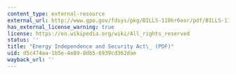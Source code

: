```yaml
---
content_type: external-resource
external_url: http://www.gpo.gov/fdsys/pkg/BILLS-110hr6enr/pdf/BILLS-110hr6enr.pdf
has_external_license_warning: true
license: https://en.wikipedia.org/wiki/All_rights_reserved
status: ''
title: "Energy Independence and Security Act\_ (PDF)"
uid: d5c474aa-1b5e-4e89-8db5-6939cd362dae
wayback_url: ''
---
```

